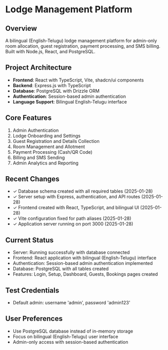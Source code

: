 # Lodge Management Platform

## Overview
A bilingual (English-Telugu) lodge management platform for admin-only room allocation, guest registration, payment processing, and SMS billing. Built with Node.js, React, and PostgreSQL.

## Project Architecture
- **Frontend**: React with TypeScript, Vite, shadcn/ui components
- **Backend**: Express.js with TypeScript
- **Database**: PostgreSQL with Drizzle ORM
- **Authentication**: Session-based admin authentication
- **Language Support**: Bilingual English-Telugu interface

## Core Features
1. Admin Authentication
2. Lodge Onboarding and Settings
3. Guest Registration and Details Collection
4. Room Management and Allotment
5. Payment Processing (Cash/QR Code)
6. Billing and SMS Sending
7. Admin Analytics and Reporting

## Recent Changes
- ✓ Database schema created with all required tables (2025-01-28)
- ✓ Server setup with Express, authentication, and API routes (2025-01-28)
- ✓ Frontend created with React, TypeScript, and bilingual UI (2025-01-28)
- ✓ Vite configuration fixed for path aliases (2025-01-28)
- ✓ Application server running on port 3000 (2025-01-28)

## Current Status
- Server: Running successfully with database connected
- Frontend: React application with bilingual (English-Telugu) interface
- Authentication: Session-based admin authentication implemented
- Database: PostgreSQL with all tables created
- Features: Login, Setup, Dashboard, Guests, Bookings pages created

## Test Credentials
- Default admin: username 'admin', password 'admin123'

## User Preferences
- Use PostgreSQL database instead of in-memory storage
- Focus on bilingual (English-Telugu) user interface
- Admin-only access with session-based authentication